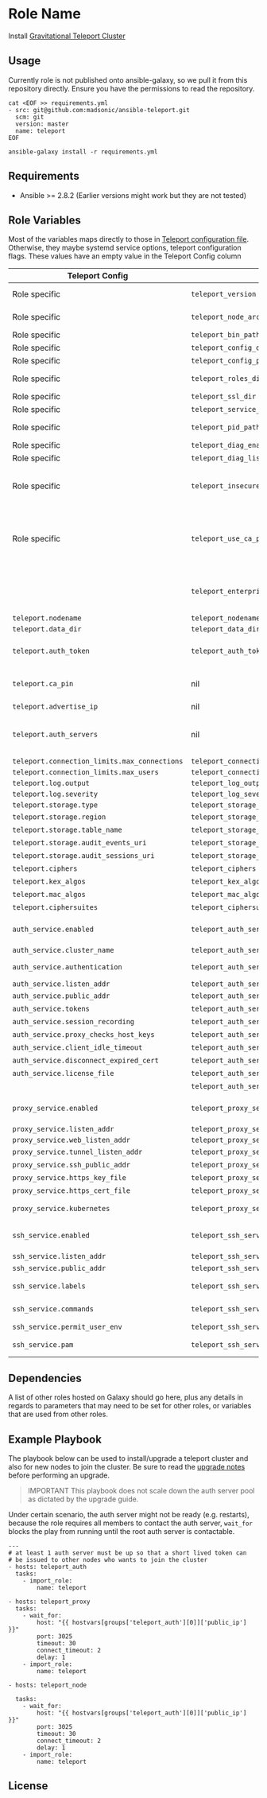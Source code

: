 Role Name
=========

Install [Gravitational Teleport
Cluster](https://gravitational.com/teleport/docs/intro/)

Usage
-----
Currently role is not published onto ansible-galaxy, so we pull it from this
repository directly. Ensure you have the permissions to read the repository.
```
cat <EOF >> requirements.yml
- src: git@github.com:madsonic/ansible-teleport.git
  scm: git
  version: master
  name: teleport
EOF

ansible-galaxy install -r requirements.yml
```

Requirements
------------
- Ansible >= 2.8.2 (Earlier versions might work but they are not tested)

Role Variables
--------------
Most of the variables maps directly to those in [Teleport configuration
file](https://gravitational.com/teleport/docs/admin-guide/#configuration-file).
Otherwise, they maybe systemd service options, teleport configuration flags.
These values have an empty value in the Teleport Config column

| Teleport Config | Var Name | Default Value | Description |
|---------------- | -------- | ------------- | ----------- |
| Role specific | `teleport_version` | `"v3.1.6"`| Teleport version to install. [Changelog](https://github.com/gravitational/teleport/blob/master/CHANGELOG.md) |
| Role specific | `teleport_node_arch` | `"linux-amd64"`| [Teleport architecture to install](https://gravitational.com/teleport/download/) |
| Role specific | `teleport_bin_path` | `"/usr/local/bin/teleport"`| Install path |
| Role specific | `teleport_config_dir` | `"/etc/teleport"`| Config directory |
| Role specific | `teleport_config_path` | `"/etc/teleport/teleport.yml"`| Config file path |
| Role specific | `teleport_roles_dir` | `"/etc/teleport/roles"`| Role files directory. **FUTURE** |
| Role specific | `teleport_ssl_dir` | `"/etc/teleport/ssl"`| Directory for https files |
| Role specific | `teleport_service_path` | `"/etc/systemd/system/teleport.service"`| Systemd service file |
| Role specific | `teleport_pid_path` | `"/var/run/teleport.pid"`| PID file for systemd service |
| Role specific | `teleport_diag_enabled` | `true`| `--diag-addr` flag |
| Role specific | `teleport_diag_listen_addr` | `127.0.0.1:3000`| `--diag-addr` flag value |
| Role specific | `teleport_insecure` | `no`| `--insecure-no-tls` flag. Useful for testing role. Not recommended for production use |
| Role specific | `teleport_use_ca_pin` | `yes`| Leave `teleport.ca_pin` unset which generates a warning from Teleport. Usefule for testing role. Not recommended for production use |
| | `teleport_enterprise_mode` | `no`| Selects binary to download Selects binary to download. `no` uses OSS version |
| `teleport.nodename` | `teleport_nodename` | `ansible_hostname` | |
| `teleport.data_dir` | `teleport_data_dir` | `"/var/lib/teleport"`| |
| `teleport.auth_token` | `teleport_auth_token` | `hostvars[groups['teleport_auth'][0]]['join_token']` | A random token will be generated on the root auth server |
| `teleport.ca_pin` | nil | `hostvars[groups['teleport_auth'][0]]['ca_pin']`| Value from root auth server will be obtained and set |
| `teleport.advertise_ip` | nil | teleport default | node public IP address |
| `teleport.auth_servers` | nil | `<public_ip>:3025` | Public IP address of all servers part of the `teleport_auth` group, port 3025 |
| `teleport.connection_limits.max_connections` | `teleport_connection_limits_max_connections` | `1000` | |
| `teleport.connection_limits.max_users` | `teleport_connection_limits_max_users` | `250` | |
| `teleport.log.output` | `teleport_log_output` | `stderr` | |
| `teleport.log.severity` | `teleport_log_severity` | `ERROR` | |
| `teleport.storage.type` | `teleport_storage_type` | `"dir"` | |
| `teleport.storage.region` | `teleport_storage_region` | teleport default | |
| `teleport.storage.table_name` | `teleport_storage_table_name` | teleport default | |
| `teleport.storage.audit_events_uri` | `teleport_storage_audit_events_uri` | teleport default | |
| `teleport.storage.audit_sessions_uri` | `teleport_storage_audit_sessions_uri` | teleport default | |
| `teleport.ciphers` | `teleport_ciphers` | teleport default | |
| `teleport.kex_algos` | `teleport_kex_algos` | teleport default | |
| `teleport.mac_algos` | `teleport_mac_algos` | teleport default | |
| `teleport.ciphersuites` | `teleport_ciphersuites` | teleport default | |
| `auth_service.enabled` | `teleport_auth_service_enabled` | `no` | If set to no, all other `teleport_auth_service_*` values will be ignored |
| `auth_service.cluster_name` | `teleport_auth_service_cluster_name` | `"main"` | |
| `auth_service.authentication` | `teleport_auth_service_authentication.*` | | Same map structure as per Teleport config file |
| `auth_service.listen_addr` | `teleport_auth_service_listen_addr` | `0.0.0.0:3025` | |
| `auth_service.public_addr` | `teleport_auth_service_public_addr` | teleport default | |
| `auth_service.tokens` | `teleport_auth_service_tokens` | teleport default | |
| `auth_service.session_recording` | `teleport_auth_service_session_recording` | teleport default | |
| `auth_service.proxy_checks_host_keys` | `teleport_auth_service_proxy_checks_host_keys` | teleport default | |
| `auth_service.client_idle_timeout` | `teleport_auth_service_client_idle_timeout` | teleport default | |
| `auth_service.disconnect_expired_cert` | `teleport_auth_service_disconnect_expired_cert` | teleport default | |
| `auth_service.license_file` | `teleport_auth_service_license_file` | teleport default | Enterprise mode config |
| | `teleport_auth_service_license_src` | `"license.pem"` | Enterprise mode config |
| `proxy_service.enabled` | `teleport_proxy_service_enabled` | `no` | If set to no, all other `teleport_proxy_service_*` values will be ignored |
| `proxy_service.listen_addr` | `teleport_proxy_service_listen_addr` | `0.0.0.0:3023` | |
| `proxy_service.web_listen_addr` | `teleport_proxy_service_web_listen_addr` | `0.0.0.0:3080` | |
| `proxy_service.tunnel_listen_addr` | `teleport_proxy_service_tunnel_listen_addr` | teleport default | |
| `proxy_service.ssh_public_addr` | `teleport_proxy_service_ssh_public_addr` | teleport default | |
| `proxy_service.https_key_file` | `teleport_proxy_service_https_key_file` | teleport default | |
| `proxy_service.https_cert_file` | `teleport_proxy_service_https_cert_file` | teleport default | |
| `proxy_service.kubernetes` | `teleport_proxy_service_kubernetes.*` | teleport default | Same map structure as per Teleport config |
| `ssh_service.enabled` | `teleport_ssh_service_enabled` | `no` | If set to no, all other `teleport_ssh_service_*` values will be ignored |
| `ssh_service.listen_addr` | `teleport_ssh_service_listen_addr` | `0.0.0.0:3022` | |
| `ssh_service.public_addr` | `teleport_ssh_service_public_addr` | teleport default | |
| `ssh_service.labels` | `teleport_ssh_service_labels` | teleport default | Same structure as per Teleport config |
| `ssh_service.commands` | `teleport_ssh_service_commands` | teleport default | Same structure as per Teleport config |
| `ssh_service.permit_user_env` | `teleport_ssh_service_permit_user_env` | teleport default | |
| `ssh_service.pam` | `teleport_ssh_service_pam` | teleport default | Same structure as per Teleport config |

Dependencies
------------

A list of other roles hosted on Galaxy should go here, plus any details in
regards to parameters that may need to be set for other roles, or variables that
are used from other roles.

Example Playbook
----------------
The playbook below can be used to install/upgrade a teleport cluster and also for new nodes to join the cluster. Be sure to read the [upgrade notes](https://gravitational.com/teleport/docs/admin-guide/#upgrading-teleport) before performing an upgrade.

> IMPORTANT This playbook does not scale down the auth server pool as dictated by the upgrade guide. 

Under certain scenario, the auth server might not be ready (e.g. restarts), because the role requires all members to contact the auth server, `wait_for` blocks the play from running until the root auth server is contactable.

```
---
# at least 1 auth server must be up so that a short lived token can
# be issued to other nodes who wants to join the cluster
- hosts: teleport_auth
  tasks:
    - import_role:
        name: teleport

- hosts: teleport_proxy
  tasks:
    - wait_for:
        host: "{{ hostvars[groups['teleport_auth'][0]]['public_ip'] }}"
        port: 3025
        timeout: 30
        connect_timeout: 2
        delay: 1
    - import_role:
        name: teleport

- hosts: teleport_node

  tasks:
    - wait_for:
        host: "{{ hostvars[groups['teleport_auth'][0]]['public_ip'] }}"
        port: 3025
        timeout: 30
        connect_timeout: 2
        delay: 1
    - import_role:
        name: teleport
```

License
-------

